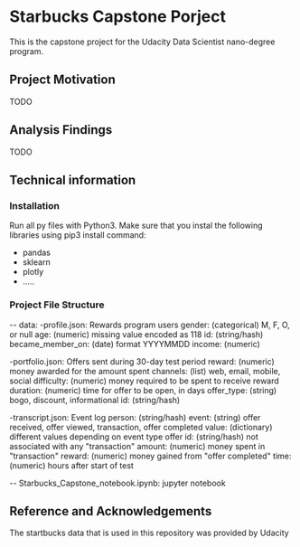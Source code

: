 # Starbucks Capstone Porject


This is the capstone project for the Udacity Data Scientist nano-degree program. 

## Project Motivation
TODO

## Analysis Findings
TODO


## Technical information


### Installation
Run all py files with Python3. Make sure that you instal the following libraries using pip3 install command:
 - pandas
 - sklearn
 - plotly
 - .....


### Project File Structure
-- data: 
 -profile.json: Rewards program users 
    gender: (categorical) M, F, O, or null
    age: (numeric) missing value encoded as 118
    id: (string/hash)
    became_member_on: (date) format YYYYMMDD
    income: (numeric)

 -portfolio.json: Offers sent during 30-day test period 
    reward: (numeric) money awarded for the amount spent
    channels: (list) web, email, mobile, social
    difficulty: (numeric) money required to be spent to receive reward
    duration: (numeric) time for offer to be open, in days
    offer_type: (string) bogo, discount, informational
    id: (string/hash)

 -transcript.json: Event log
    person: (string/hash)
    event: (string) offer received, offer viewed, transaction, offer completed
    value: (dictionary) different values depending on event type
    offer id: (string/hash) not associated with any "transaction"
    amount: (numeric) money spent in "transaction"
    reward: (numeric) money gained from "offer completed"
    time: (numeric) hours after start of test
    
-- Starbucks_Capstone_notebook.ipynb: jupyter notebook


## Reference and Acknowledgements
The startbucks data that is used in this repository was provided by Udacity
